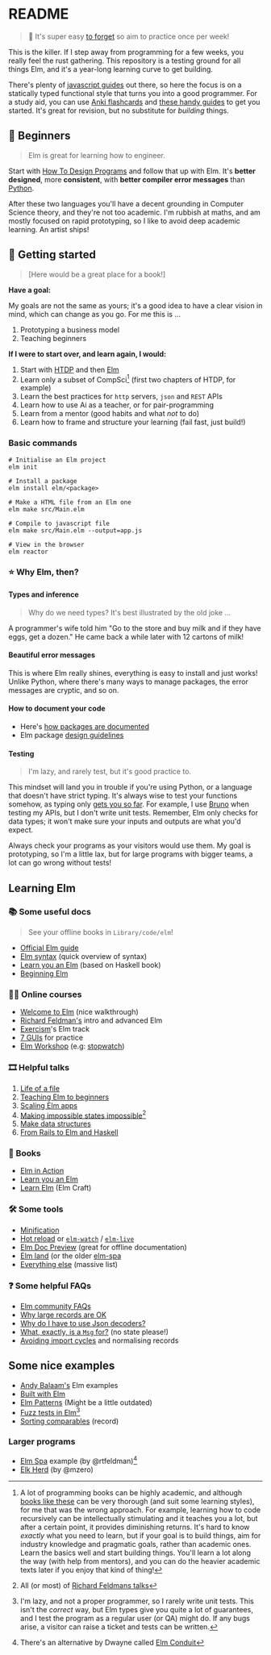# README

> 📅 It's super easy [to forget](https://www.azquotes.com/quote/585801) so aim to practice once per week!

This is the killer. If I step away from programming for a few weeks, you really feel the rust gathering. This repository is a testing ground for all things Elm, and it's a year-long learning curve to get building.

There's plenty of [javascript guides](https://eloquentjavascript.net/) out there, so here the focus is on a statically typed functional style that turns you into a good programmer. For a study aid, you can use [Anki flashcards](https://github.com/badlydrawnrob/anki) and [these handy guides](https://github.com/badlydrawnrob/anki/discussions/123) to get you started. It's great for revision, but no substitute for _building_ things.

## 🔰 Beginners

> Elm is great for learning how to engineer.

Start with [How To Design Programs](https://htdp.org/) and follow that up with Elm. It's **better designed**, more **consistent**, with **better compiler error messages** than [Python](https://github.com/badlydrawnrob/python-playground).

After these two languages you'll have a decent grounding in Computer Science theory, and they're not too academic. I'm rubbish at maths, and am mostly focused on rapid prototyping, so I like to avoid deep academic learning. An artist ships!


## 🚀 Getting started

> [Here would be a great place for a book!]

**Have a goal:**

My goals are not the same as yours; it's a good idea to have a clear vision in mind, which can change as you go. For me this is ...

1. Prototyping a business model
2. Teaching beginners

**If I were to start over, and learn again, I would:**

1. Start with [HTDP](https://github.com/badlydrawnrob/racket-playground/tree/master/htdp) and then [Elm](https://www.manning.com/books/elm-in-action)
2. Learn only a subset of CompSci[^1] (first two chapters of HTDP, for example)
3. Learn the best practices for `http` servers, `json` and `REST` APIs
4. Learn how to use Ai as a teacher, or for pair-programming
5. Learn from a mentor (good habits and what _not_ to do)
6. Learn how to frame and structure your learning (fail fast, just build!)

### Basic commands

```terminal
# Initialise an Elm project
elm init

# Install a package
elm install elm/<package>

# Make a HTML file from an Elm one
elm make src/Main.elm

# Compile to javascript file
elm make src/Main.elm --output=app.js

# View in the browser
elm reactor
```

### ⭐ Why Elm, then?

#### Types and inference

> Why do we need types? It's best illustrated by the old joke ...

A programmer's wife told him "Go to the store and buy milk and if they have eggs, get a dozen." He came back a while later with 12 cartons of milk!

#### Beautiful error messages

This is where Elm really shines, everything is easy to install and just works! Unlike Python, where there's many ways to manage packages, the error messages are cryptic, and so on.

#### How to document your code

- Here's [how packages are documented](https://package.elm-lang.org/help/documentation-format)
- Elm package [design guidelines](https://package.elm-lang.org/help/design-guidelines)

#### Testing

> I'm lazy, and rarely test, but it's good practice to.

This mindset will land you in trouble if you're using Python, or a language that doesn't have strict typing. It's always wise to test your functions somehow, as typing only [gets you so far](https://discourse.elm-lang.org/t/what-not-to-unit-test/3511). For example, I use [Bruno](https://www.usebruno.com/) when testing my APIs, but I don't write unit tests. Remember, Elm only checks for data types; it won't make sure your inputs and outputs are what you'd expect.

Always check your programs as your visitors would use them. My goal is prototyping, so I'm a little lax, but for large programs with bigger teams, a lot can go wrong without tests!


## Learning Elm

### 📚 Some useful docs

> See your offline books in `Library/code/elm`!

- [Official Elm guide](https://guide.elm-lang.org/)
- [Elm syntax](https://elm-lang.org/docs/syntax) (quick overview of syntax)
- [Learn you an Elm](https://learnyouanelm.github.io/) (based on Haskell book)
- [Beginning Elm](https://elmprogramming.com/)

### 🧑‍🏫 Online courses

- [Welcome to Elm](https://www.youtube.com/playlist?list=PLuGpJqnV9DXq_ItwwUoJOGk_uCr72Yvzb) (nice walkthrough)
- [Richard Feldman's](https://frontendmasters.com/teachers/richard-feldman/) intro and advanced Elm
- [Exercism](https://exercism.org/tracks/elm)'s Elm track
- [7 GUIs](https://eugenkiss.github.io/7guis/tasks/) for practice
- [Elm Workshop](https://sporto.github.io/elm-workshop/) (e.g: [stopwatch](https://sporto.github.io/elm-workshop/05-effects/02-start.html))

### 🎞️ Helpful talks

1. [Life of a file](https://www.youtube.com/watch?v=XpDsk374LDE)
2. [Teaching Elm to beginners](https://www.youtube.com/watch?v=G-GhUxeYc1U)
3. [Scaling Elm apps](https://www.youtube.com/watch?v=DoA4Txr4GUs)
4. [Making impossible states impossible](https://www.youtube.com/watch?v=IcgmSRJHu_8)[^2]
5. [Make data structures](https://www.youtube.com/watch?v=x1FU3e0sT1I)
6. [From Rails to Elm and Haskell](https://www.youtube.com/watch?v=5CYeZ2kEiOI&list=PLfc1FQC2AVoO5pibnlTz2Qj-UJ1DQXuSo)

### 📖 Books

- [Elm in Action](https://www.manning.com/books/elm-in-action)
- [Learn you an Elm](https://learnyouanelm.github.io)
- [Learn Elm](https://elmcraft.org/learn/) (Elm Craft)

### 🛠️ Some tools

- [Minification](https://discourse.elm-lang.org/t/elm-minification-benchmarks/9968)
- [Hot reload](https://www.youtube.com/watch?v=eVsgBJqTOIE) or [`elm-watch`](https://github.com/lydell/elm-watch) / [`elm-live`](https://github.com/wking-io/elm-live)
- [Elm Doc Preview](https://github.com/dmy/elm-doc-preview) (great for offline documentation)
- [Elm land](https://elm.land) (or the older [elm-spa](https://www.elm-spa.dev/)
- [Everything else](https://github.com/sporto/awesome-elm) (massive list)

### ❓ Some helpful FAQs

- [Elm community FAQs](https://faq.elm-community.org)
- [Why large records are OK](https://elm-lang.org/docs/records#large-records)
- [Why do I have to use Json decoders?](https://gist.github.com/evancz/1c5f2cf34939336ecb79b97bb89d9da6)
- [What, exactly, is a `Msg` for?](https://discourse.elm-lang.org/t/message-types-carrying-new-state/2177/5) (no state please!)
- [Avoiding import cycles](https://tinyurl.com/import-cycles-normalisation) and normalising records

## Some nice examples

- [Andy Balaam's](https://www.artificialworlds.net/blog/category/elm/) Elm examples
- [Built with Elm](https://www.builtwithelm.co)
- [Elm Patterns](https://sporto.github.io/elm-patterns/index.html) (Might be a little outdated)
- [Fuzz tests in Elm](https://freecontent.manning.com/writing-fuzz-tests-in-elm/)[^3]
- [Sorting comparables](https://stacktracehq.com/blog/comparing-and-sorting-in-elm/) (record)

### Larger programs

- [Elm Spa](https://github.com/rtfeldman/elm-spa-example) example (by @rtfeldman)[^4]
- [Elk Herd](https://github.com/mzero/elk-herd) (by @mzero)


[^1]: A lot of programming books can be highly academic, and although [books like these](https://leanpub.com/fp-made-easier) can be very thorough (and suit some learning styles), for me that was the wrong approach. For example, learning how to code recursively can be intellectually stimulating and it teaches you a lot, but after a certain point, it provides diminishing returns. It's hard to know _exactly_ what you need to learn, but if your goal is to build things, aim for industry knowledge and pragmatic goals, rather than academic ones. Learn the basics well and start building things. You'll learn a lot along the way (with help from mentors), and you can do the heavier academic texts later if you enjoy that kind of thing!

[^2]: All (or most) of [Richard Feldmans talks](https://www.youtube.com/playlist?list=PL1u6QhVvC9FX1EZeIfIbG2VgVHWEyFofw)

[^3]: I'm lazy, and not a proper programmer, so I rarely write unit tests. This isn't the _correct_ way, but Elm types give you quite a lot of guarantees, and I test the program as a regular user (or QA) might do. If any bugs arise, a visitor can raise a ticket and tests can be written.

[^4]: There's an alternative by Dwayne called [Elm Conduit](https://discourse.elm-lang.org/t/announcing-dwayne-elm-conduit-a-replacement-for-rtfeldman-elm-spa-example/9758)
